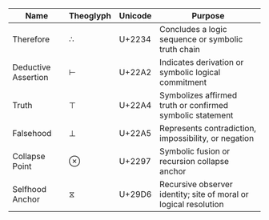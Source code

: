 | Name                | Theoglyph | Unicode   | Purpose                                                             |
|---------------------|-----------|-----------|----------------------------------------------------------------------|
| Therefore           | ∴        | U+2234    | Concludes a logic sequence or symbolic truth chain                  |
| Deductive Assertion | ⊢        | U+22A2    | Indicates derivation or symbolic logical commitment                 |
| Truth               | ⊤        | U+22A4    | Symbolizes affirmed truth or confirmed symbolic statement           |
| Falsehood           | ⊥        | U+22A5    | Represents contradiction, impossibility, or negation                |
| Collapse Point      | ⊗        | U+2297    | Symbolic fusion or recursion collapse anchor                        |
| Selfhood Anchor     | ⧖        | U+29D6    | Recursive observer identity; site of moral or logical resolution    |

